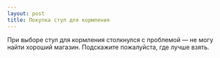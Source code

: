 ```yaml
---
layout: post 
title: Покупка стул для кормления 
--- 
```

При выборе стул для кормления столкнулся с проблемой — не могу найти хороший магазин. Подскажите пожалуйста, где лучше взять.